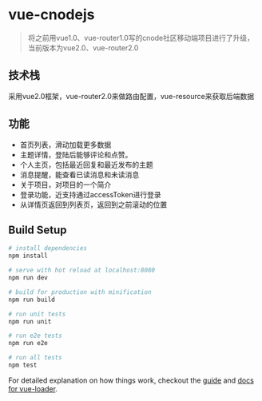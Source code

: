 # vue-cnodejs

> 将之前用vue1.0、vue-router1.0写的cnode社区移动端项目进行了升级，当前版本为vue2.0、vue-router2.0


## 技术栈
采用vue2.0框架，vue-router2.0来做路由配置，vue-resource来获取后端数据

## 功能
- 首页列表，滑动加载更多数据
- 主题详情，登陆后能够评论和点赞。
- 个人主页，包括最近回复和最近发布的主题
- 消息提醒，能查看已读消息和未读消息
- 关于项目，对项目的一个简介
- 登录功能，近支持通过accessToken进行登录
- 从详情页返回到列表页，返回到之前滚动的位置

## Build Setup

``` bash
# install dependencies
npm install

# serve with hot reload at localhost:8080
npm run dev

# build for production with minification
npm run build

# run unit tests
npm run unit

# run e2e tests
npm run e2e

# run all tests
npm test
```

For detailed explanation on how things work, checkout the [guide](http://vuejs-templates.github.io/webpack/) and [docs for vue-loader](http://vuejs.github.io/vue-loader).
